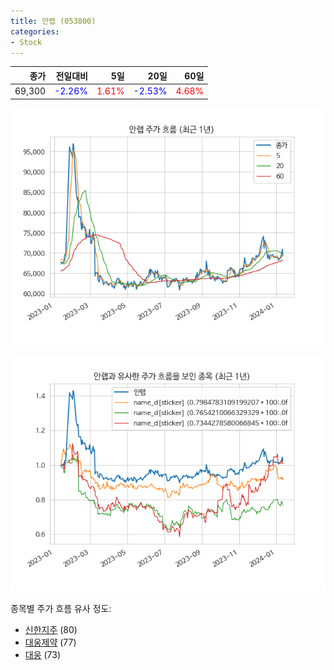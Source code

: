 ```yaml
---
title: 안랩 (053800)
categories:
- Stock
---
```


|종가|전일대비|5일|20일|60일|
|---:|-------:|--:|---:|---:|
|69,300|<span style="color: blue">-2.26%</span>|<span style="color: red">1.61%</span>|<span style="color: blue">-2.53%</span>|<span style="color: red">4.68%</span>|


<!-- more -->

![053800](/assets/images/stock/053800.png)

![053800](/assets/images/stock/053800_sim.png)

종목별 주가 흐름 유사 정도:
- [신한지주](/stock/055550/) (80)
- [대웅제약](/stock/069620/) (77)
- [대웅](/stock/003090/) (73)